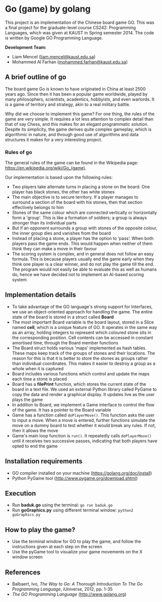 # Go (game) by golang

This project is an implementation of the Chinese board game GO.
This was a final project for the graduate-level course CS242: Programming Languages, which was given at KAUST in Spring semester 2014.
The code is written by Google GO Programming Language.

**Development Team:**

* Liam Mencel (liam.mencel@kaust.edu.sa)
* Mohammed Al Farhan (mohammed.farhan@kaust.edu.sa)

## A brief outline of go

The board game Go is known to have originated in China at least 2500 years ago. 
Since then it has been a popular game worldwide, played by many philosophers, scientists, academics, hobbyists, and even warlords. 
It is a game of territory and strategy, akin to a real military battle.

Why did we choose to implement this game? For one thing, the rules of the game are very simple. 
It requires a lot less attention to complex detail than that of say Chess, and this makes for an elegant programmatic solution. 
Despite its simplicity, the game derives quite complex gameplay, which is algorithmic in nature, 
and through good use of algorithms and data structures it makes for a very interesting project.

### Rules of go

The general rules of the game can be found in the Wikipedia page: https://en.wikipedia.org/wiki/Go_(game).

Our implementation is based upon the following rules:

* Two players take alternate turns in placing a stone on the board. One player has black stones, the other has white stones
* The main objective is to secure territory. If a player manages to surround a section of the board with his stones, 
then that section effectively belongs to him
* Stones of the same colour which are connected vertically or horizontally form a 'group'. 
This is like a formation of soldiers; a group is always stronger than its individual parts
* But if an opponent surrounds a group with stones of the opposite colour, the inner group dies and vanishes from the board
* Instead of placing a stone, a player has the option to ‘pass’. When both players pass the game ends. 
This would happen when neither of them think they can make a move in their favour
* The scoring system is complex, and in general does not follow an easy formula. 
This is because players usually end the game early when they think one player is a clear winner, and do not play the game till the end. 
The program would not easily be able to evaluate this as well as humans do, 
hence we have decided not to implement an AI-based scoring system

## Implementation details

* To take advantage of the GO language's strong support for Interfaces, we use an object-oriented approach for handling the game. 
The entire state of the board is stored in a struct called **Board**
* The most important Board variable is the board layout, stored in a Slice named **cell**, which is a unique feature of GO. 
It operates in the same way as an array, holding integers to represent which coloured stone sits in the corresponding position. 
Cell contents can be accessed in constant amortised time, through the Board member functions
* The Board struct holds various 'maps' implemented as hash tables. These maps keep track of the groups of stones and their locations. 
The reason for this is that it is better to store the stones as groups rather than individual coordinates. 
This makes it easier to destroy a group as a whole when it is captured
* Board includes various functions which control and update the maps each time a stone is placed
* Board has a **filePrint** function, which stores the current state of the board in a text file. 
We used an external Python library called PyGame to copy the data and render a graphical display. It updates live as the user plays the game
* In addition to Board, we implement a Game interface to control the flow of the game. It has a pointer to the Board variable
* Game has a function called `doPlayerMove()`. This function asks the user to input a move. 
When a move is entered, further functions simulate the move on a dummy board to test whether it would break any rules. If not, then it allows the move
* Game's main loop function is `run()`. It repeatedly calls `doPlayerMove()` until it receives two successive passes, 
indicating that both players have opted to end the game

## Installation requirements

* GO compiler installed on your machine (https://golang.org/doc/install)
* Python PyGame tool (http://www.pygame.org/download.shtml)

## Execution

* Run **baduk.go** using the terminal: `go run baduk.go` 
* Run **goGraphics.py** using different terminal window: `python2 goGraphics.py` 

## How to play the game?

* Use the terminal window for GO to play the game, and follow the instructions given at each step on the screen 
* Use the pyGame tool to visualize your game movements on the X window screen 

## References

* Balbaert, Ivo, *The Way to Go: A Thorough Introduction To The Go Programming Language*, iUniverse, 2012, pp. 1-35
* *The GO Programming Language* (http://www.golang.org)
